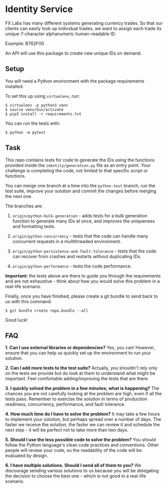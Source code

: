 # Identity Service

FX Labs has many different systems generating currency trades.
So that our clients can easily look up individual trades, we
want to assign each trade its unique 7-character alphanumeric
human-readable ID.

Example: B762F00

An API will use this package to create new unique IDs on demand.

## Setup

You will need a Python environment with the package requirements
installed.

To set this up using `virtualenv`, run:

```
$ virtualenv -p python3 venv
$ source venv/bin/activate
$ pip3 install -r requirements.txt
```

You can run the tests with:

```
$ python -m pytest
```

## Task

This repo contains tests for code to generate the IDs using the functions provided inside the `identity/generation.py` file as an entry point. Your challenge is completing the code, not limited to that specific script or functions.

You can merge one branch at a time into the `python-test` branch, run the test suite, improve your solution and commit the changes before merging the next one. 

The branches are:

1. `origin/python-bulk-generation` - adds tests for a bulk generation function
to generate many IDs at once, and improves the uniqueness and formatting
tests.

1. `origin/python-concurrency` - tests that the code can handle many concurrent
requests in a multithreaded environment.

1. `origin/python-persistence-and-fault-tolerance` - tests that the code can
recover from crashes and restarts without duplicating IDs.

1. `origin/python-performance` - tests the code performance.

**Important:** the tests above are there to guide you through the requirements and are not exhaustive - think about how you would solve this problem in a real-life scenario.

Finally, once you have finished, please create a git bundle to send back to
us with this command:

```
$ git bundle create repo.bundle --all
```

Good luck!

## FAQ

**1. Can I use external libraries or dependencies?** Yes, you can! However, ensure that you can help us quickly set up the environment to run your solution.

**2. Can I add more tests to the test suite?** Actually, you shouldn't rely only on the tests we provide but do look at them to understand what might be important. Feel comfortable adding/improving the tests that are there.

**3. I quickly solved the problem in a few minutes; what is happening?** The chances you are not carefully looking at the problem are high, even if all the tests pass. Remember to exercise the solution in terms of production readiness, concurrency, performance, and fault tolerance.

**4. How much time do I have to solve the problem?** It may take a few hours to implement your solution, but perhaps spread over a number of days. The faster we receive the solution, the faster we can review it and schedule the next step - it will be perfect not to take more than two days.

**5. Should I use the less possible code to solve the problem?** You should follow the Python language's clean code practices and conventions. Other people will review your code, so the readability of the code will be evaluated by design.

**6. I have multiple solutions. Should I send all of them to you?** We discourage sending various solutions to us because you will be delegating the decision to choose the best one - which is not good in a real-life scenario.
